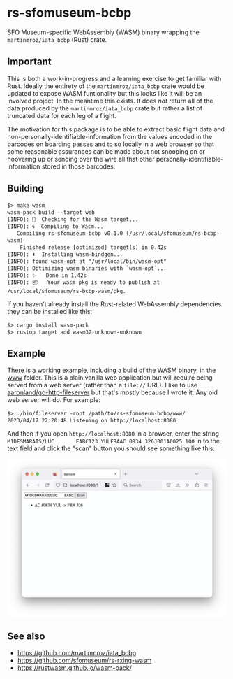 # rs-sfomuseum-bcbp

SFO Museum-specific WebAssembly (WASM) binary wrapping the `martinmroz/iata_bcbp` (Rust) crate.

## Important

This is both a work-in-progress and a learning exercise to get familiar with Rust. Ideally the entirety of the `martinmroz/iata_bcbp` crate would be updated to expose WASM funtionality but this looks like it will be an involved project. In the meantime this exists. It does _not_ return all of the data produced by the `martinmroz/iata_bcbp` crate but rather a list of truncated data for each leg of a flight.

The motivation for this package is to be able to extract basic flight data and non-personally-identifiable-information from the values encoded in the barcodes on boarding passes and to so locally in a web browser so that some reasonable assurances can be made about not snooping on or hoovering up or sending over the wire all that other personally-identifiable-information stored in those barcodes. 

## Building

```
$> make wasm
wasm-pack build --target web
[INFO]: 🎯  Checking for the Wasm target...
[INFO]: 🌀  Compiling to Wasm...
   Compiling rs-sfomuseum-bcbp v0.1.0 (/usr/local/sfomuseum/rs-bcbp-wasm)
    Finished release [optimized] target(s) in 0.42s
[INFO]: ⬇️  Installing wasm-bindgen...
[INFO]: found wasm-opt at "/usr/local/bin/wasm-opt"
[INFO]: Optimizing wasm binaries with `wasm-opt`...
[INFO]: ✨   Done in 1.42s
[INFO]: 📦   Your wasm pkg is ready to publish at /usr/local/sfomuseum/rs-bcbp-wasm/pkg.
```

If you haven't already install the Rust-related WebAssembly dependencies they can be installed like this:

```
$> cargo install wasm-pack
$> rustup target add wasm32-unknown-unknown
```

## Example

There is a working example, including a build of the WASM binary, in the [www](www) folder. This is a plain vanilla web application but will require being served from a web server (rather than a `file://` URL). I like to use [aaronland/go-http-fileserver](https://github.com/aaronland/go-http-fileserver) but that's mostly because I wrote it. Any old web server will do. For example:

```
$> ./bin/fileserver -root /path/to/rs-sfomuseum-bcbp/www/
2023/04/17 22:20:48 Listening on http://localhost:8080
```

And then if you open `http://localhost:8080` in a browser, enter the string `M1DESMARAIS/LUC       EABC123 YULFRAAC 0834 326J001A0025 100` in to the text field and click the "scan" button you should see something like this:

![](docs/images/rs-sfomuseum-bcbp.png)

## See also

* https://github.com/martinmroz/iata_bcbp
* https://github.com/sfomuseum/rs-rxing-wasm
* https://rustwasm.github.io/wasm-pack/